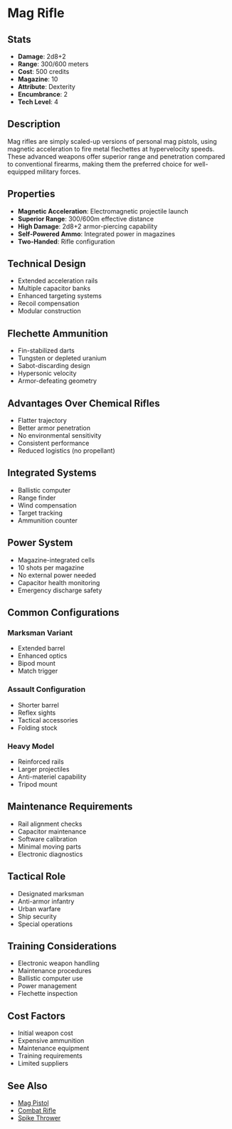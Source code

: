 # Mag Rifle

## Stats
- **Damage**: 2d8+2
- **Range**: 300/600 meters
- **Cost**: 500 credits
- **Magazine**: 10
- **Attribute**: Dexterity
- **Encumbrance**: 2
- **Tech Level**: 4

## Description
Mag rifles are simply scaled-up versions of personal mag pistols, using magnetic acceleration to fire metal flechettes at hypervelocity speeds. These advanced weapons offer superior range and penetration compared to conventional firearms, making them the preferred choice for well-equipped military forces.

## Properties
- **Magnetic Acceleration**: Electromagnetic projectile launch
- **Superior Range**: 300/600m effective distance
- **High Damage**: 2d8+2 armor-piercing capability
- **Self-Powered Ammo**: Integrated power in magazines
- **Two-Handed**: Rifle configuration

## Technical Design
- Extended acceleration rails
- Multiple capacitor banks
- Enhanced targeting systems
- Recoil compensation
- Modular construction

## Flechette Ammunition
- Fin-stabilized darts
- Tungsten or depleted uranium
- Sabot-discarding design
- Hypersonic velocity
- Armor-defeating geometry

## Advantages Over Chemical Rifles
- Flatter trajectory
- Better armor penetration
- No environmental sensitivity
- Consistent performance
- Reduced logistics (no propellant)

## Integrated Systems
- Ballistic computer
- Range finder
- Wind compensation
- Target tracking
- Ammunition counter

## Power System
- Magazine-integrated cells
- 10 shots per magazine
- No external power needed
- Capacitor health monitoring
- Emergency discharge safety

## Common Configurations
### Marksman Variant
- Extended barrel
- Enhanced optics
- Bipod mount
- Match trigger

### Assault Configuration
- Shorter barrel
- Reflex sights
- Tactical accessories
- Folding stock

### Heavy Model
- Reinforced rails
- Larger projectiles
- Anti-materiel capability
- Tripod mount

## Maintenance Requirements
- Rail alignment checks
- Capacitor maintenance
- Software calibration
- Minimal moving parts
- Electronic diagnostics

## Tactical Role
- Designated marksman
- Anti-armor infantry
- Urban warfare
- Ship security
- Special operations

## Training Considerations
- Electronic weapon handling
- Maintenance procedures
- Ballistic computer use
- Power management
- Flechette inspection

## Cost Factors
- Initial weapon cost
- Expensive ammunition
- Maintenance equipment
- Training requirements
- Limited suppliers

## See Also
- [Mag Pistol](mag-pistol.md)
- [Combat Rifle](combat-rifle.md)
- [Spike Thrower](spike-thrower.md)